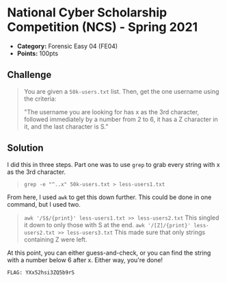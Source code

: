 # National Cyber Scholarship Competition (NCS) - Spring 2021

* **Category:** Forensic Easy 04 (FE04)
* **Points:** 100pts

## Challenge

> You are given a `50k-users.txt` list. Then, get the one username using the criteria:
> 
> "The username you are looking for has x as the 3rd character, followed immediately by a number from 2 to 6,
>  it has a Z character in it, and the last character is S."

## Solution
I did this in three steps. Part one was to use `grep` to grab every string with x as the 3rd character.
> `grep -e "^..x" 50k-users.txt > less-users1.txt`

From here, I used `awk` to get this down further. This could be done in one command, but I used two.
> `awk '/S$/{print}' less-users1.txt >> less-users2.txt`
This singled it down to only those with S at the end.
> `awk '/[Z]/{print}' less-users2.txt >> less-users3.txt`
This made sure that only strings containing Z were left.

At this point, you can either guess-and-check, or you can find the string with a number below 6 after x.
Either way, you're done!

```
FLAG: YXx52hsi3ZQ5b9rS
```